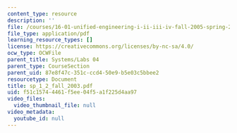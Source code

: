 ```yaml
---
content_type: resource
description: ''
file: /courses/16-01-unified-engineering-i-ii-iii-iv-fall-2005-spring-2006/f51c15744461f5ee04f5a1f225d4aa97_sp_1_2_fall_2003.pdf
file_type: application/pdf
learning_resource_types: []
license: https://creativecommons.org/licenses/by-nc-sa/4.0/
ocw_type: OCWFile
parent_title: Systems/Labs 04
parent_type: CourseSection
parent_uid: 87e8f47c-351c-ccd4-50e9-b5e03c5bbee2
resourcetype: Document
title: sp_1_2_fall_2003.pdf
uid: f51c1574-4461-f5ee-04f5-a1f225d4aa97
video_files:
  video_thumbnail_file: null
video_metadata:
  youtube_id: null
---
```

